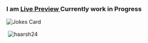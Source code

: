 <h3> I am <a href="https://kumarharsh.netlify.app/"> Live Preview </a> Currently work in Progress </h3>

![Jokes Card](https://readme-jokes.vercel.app/api)
<p>&nbsp;<img align="center" src="https://github-readme-stats.vercel.app/api?username=haarsh24&show_icons=true&locale=en" alt="haarsh24" /></p>
